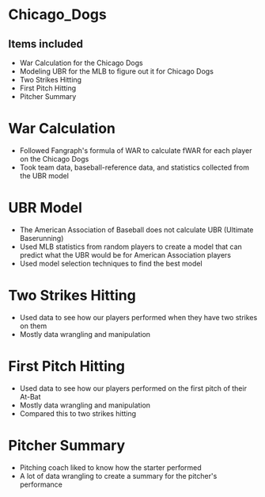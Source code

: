 # Chicago_Dogs

## Items included
* War Calculation for the Chicago Dogs
* Modeling UBR for the MLB to figure out it for Chicago Dogs
* Two Strikes Hitting
* First Pitch Hitting
* Pitcher Summary

# War Calculation
* Followed Fangraph's formula of WAR to calculate fWAR for each player on the Chicago Dogs
* Took team data, baseball-reference data, and statistics collected from the UBR model

# UBR Model
* The American Association of Baseball does not calculate UBR (Ultimate Baserunning)
* Used MLB statistics from random players to create a model that can predict what the UBR would be for American Association players
* Used model selection techniques to find the best model

# Two Strikes Hitting
* Used data to see how our players performed when they have two strikes on them
* Mostly data wrangling and manipulation

# First Pitch Hitting
* Used data to see how our players performed on the first pitch of their At-Bat
* Mostly data wrangling and manipulation
* Compared this to two strikes hitting

# Pitcher Summary
* Pitching coach liked to know how the starter performed
* A lot of data wrangling to create a summary for the pitcher's performance
